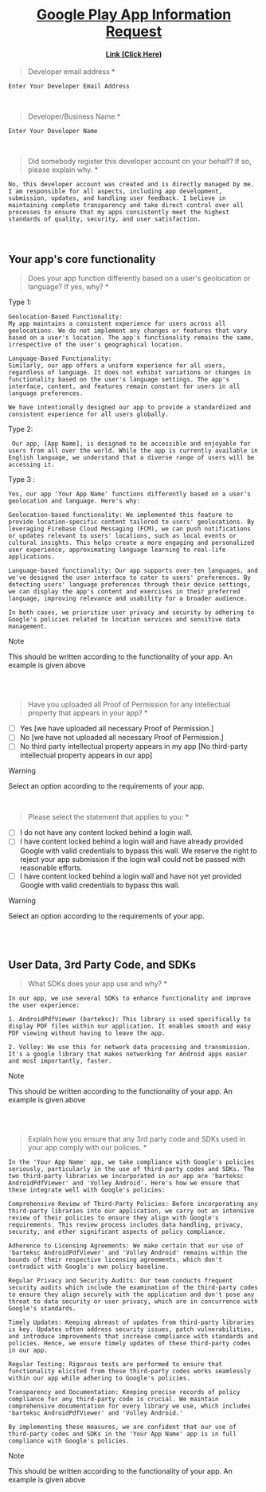 <h1 align= 'center'><a href="https://support.google.com/googleplay/android-developer/contact/play_information_request">Google Play App Information Request</a></h1> <be>
<h4 align= 'center'><a href="https://support.google.com/googleplay/android-developer/contact/play_information_request">Link (Click Here)</a></h4>



> Developer email address *
```
Enter Your Developer Email Address
```
<br>

> Developer/Business Name *
```
Enter Your Developer Name
```
<br>

> Did somebody register this developer account on your behalf? If so, please explain why. *
```
No, this developer account was created and is directly managed by me. I am responsible for all aspects, including app development, submission, updates, and handling user feedback. I believe in maintaining complete transparency and take direct control over all processes to ensure that my apps consistently meet the highest standards of quality, security, and user satisfaction.
```
<br>

## Your app's core functionality
> Does your app function differently based on a user's geolocation or language? If yes, why? *

Type 1:
```
Geolocation-Based Functionality:
My app maintains a consistent experience for users across all geolocations. We do not implement any changes or features that vary based on a user's location. The app's functionality remains the same, irrespective of the user's geographical location.

Language-Based Functionality:
Similarly, our app offers a uniform experience for all users, regardless of language. It does not exhibit variations or changes in functionality based on the user's language settings. The app's interface, content, and features remain constant for users in all language preferences.

We have intentionally designed our app to provide a standardized and consistent experience for all users globally.
```

Type 2:
```
 Our app, [App Name], is designed to be accessible and enjoyable for users from all over the world. While the app is currently available in English language, we understand that a diverse range of users will be accessing it.
```
Type 3 :
```
Yes, our app 'Your App Name' functions differently based on a user's geolocation and language. Here's why:

Geolocation-based functionality: We implemented this feature to provide location-specific content tailored to users' geolocations. By leveraging Firebase Cloud Messaging (FCM), we can push notifications or updates relevant to users' locations, such as local events or cultural insights. This helps create a more engaging and personalized user experience, approximating language learning to real-life applications.

Language-based functionality: Our app supports over ten languages, and we've designed the user interface to cater to users' preferences. By detecting users' language preferences through their device settings, we can display the app's content and exercises in their preferred language, improving relevance and usability for a broader audience.

In both cases, we prioritize user privacy and security by adhering to Google's policies related to location services and sensitive data management.
```
> [!NOTE]
> This should be written according to the functionality of your app. An example is given above

<be>
<br>
<br>

> Have you uploaded all Proof of Permission for any intellectual property that appears in your app? *
- [ ] Yes   [we have uploaded all necessary Proof of Permission.]
- [ ] No    [we have not uploaded all necessary Proof of Permission.]
- [ ] No third party intellectual property appears in my app   [No third-party intellectual property appears in our app]

> [!WARNING]
> Select an option according to the requirements of your app.

<br>

> Please select the statement that applies to you: *
- [ ] I do not have any content locked behind a login wall.
- [ ] I have content locked behind a login wall and have already provided Google with valid credentials to bypass this wall. We reserve the right to reject your app submission if the login wall could not be passed with reasonable efforts.
- [ ] I have content locked behind a login wall and have not yet provided Google with valid credentials to bypass this wall.

> [!WARNING]
> Select an option according to the requirements of your app.

<br><br>

## User Data, 3rd Party Code, and SDKs
> What SDKs does your app use and why? *
```
In our app, we use several SDKs to enhance functionality and improve the user experience:

1. AndroidPdfViewer (barteksc): This library is used specifically to display PDF files within our application. It enables smooth and easy PDF viewing without having to leave the app.

2. Volley: We use this for network data processing and transmission. It's a google library that makes networking for Android apps easier and most importantly, faster.
```
> [!NOTE]
> This should be written according to the functionality of your app. An example is given above

<be>
<br>
<br>

> Explain how you ensure that any 3rd party code and SDKs used in your app comply with our policies. *
```
In the 'Your App Name' app, we take compliance with Google's policies seriously, particularly in the use of third-party codes and SDKs. The two third-party libraries we incorporated in our app are 'barteksc AndroidPdfViewer' and 'Volley Android'. Here's how we ensure that these integrate well with Google's policies:

Comprehensive Review of Third-Party Policies: Before incorporating any third-party libraries into our application, we carry out an intensive review of their policies to ensure they align with Google's requirements. This review process includes data handling, privacy, security, and other significant aspects of policy compliance.

Adherence to Licensing Agreements: We make certain that our use of 'barteksc AndroidPdfViewer' and 'Volley Android' remains within the bounds of their respective licensing agreements, which don't contradict with Google's own policy baseline.

Regular Privacy and Security Audits: Our team conducts frequent security audits which include the examination of the third-party codes to ensure they align securely with the application and don't pose any threat to data security or user privacy, which are in concurrence with Google's standards.

Timely Updates: Keeping abreast of updates from third-party libraries is key. Updates often address security issues, patch vulnerabilities, and introduce improvements that increase compliance with standards and policies. Hence, we ensure timely updates of these third-party codes in our app.

Regular Testing: Rigorous tests are performed to ensure that functionality elicited from these third-party codes works seamlessly within our app while adhering to Google's policies.

Transparency and Documentation: Keeping precise records of policy compliance for any third-party code is crucial. We maintain comprehensive documentation for every library we use, which includes 'barteksc AndroidPdfViewer' and 'Volley Android.'

By implementing these measures, we are confident that our use of third-party codes and SDKs in the 'Your App Name' app is in full compliance with Google's policies.
```

> [!NOTE]
> This should be written according to the functionality of your app. An example is given above

<be>
<br>
<br>

